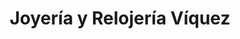 ---
title: "Joyería y Relojería Víquez"
url: /san-isidro/joyeria-y-relojeria-viquez/
shop: joyería
---